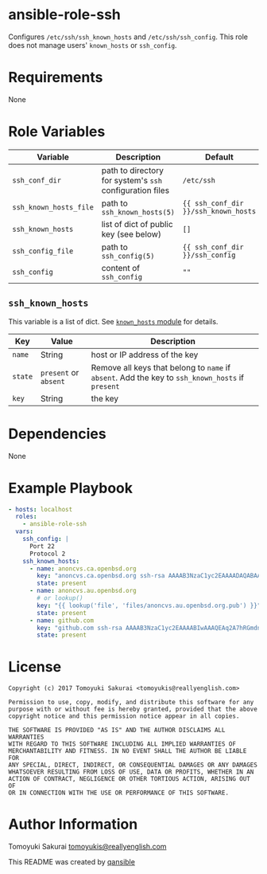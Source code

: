 # ansible-role-ssh

Configures `/etc/ssh/ssh_known_hosts` and `/etc/ssh/ssh_config`. This role does
not manage users' `known_hosts` or `ssh_config`.

# Requirements

None

# Role Variables

| Variable | Description | Default |
|----------|-------------|---------|
| `ssh_conf_dir` | path to directory for system's `ssh` configuration files | `/etc/ssh` |
| `ssh_known_hosts_file` | path to `ssh_known_hosts(5)` | `{{ ssh_conf_dir }}/ssh_known_hosts` |
| `ssh_known_hosts` | list of dict of public key (see below) | `[]` |
| `ssh_config_file` | path to `ssh_config(5)` | `{{ ssh_conf_dir }}/ssh_config` |
| `ssh_config` | content of `ssh_config` | `""` |

## `ssh_known_hosts`

This variable is a list of dict. See [`known_hosts`
module](http://docs.ansible.com/ansible/known_hosts_module.html) for details.

| Key | Value | Description |
|-----|-------|-------------|
| `name` | String | host or IP address of the key |
| `state` | `present` or `absent` | Remove all keys that belong to `name` if `absent`. Add the key to `ssh_known_hosts` if `present` |
| `key` | String | the key |

# Dependencies

None

# Example Playbook

```yaml
- hosts: localhost
  roles:
    - ansible-role-ssh
  vars:
    ssh_config: |
      Port 22
      Protocol 2
    ssh_known_hosts:
      - name: anoncvs.ca.openbsd.org
        key: "anoncvs.ca.openbsd.org ssh-rsa AAAAB3NzaC1yc2EAAAADAQABAAABAQCz6RLtgGksBp/0dH7M5vGCUxgD31+wX28tnLlij90+cYhjELDV3HX95DypEA7xfIN6W8Vg/GOJkX4Oot+zpQXNQx3VeOyMgcn4KXO83XYGsPVfJQijjzyI0r0/ztEsxYAE6JHEiEvY9floDnNRyoFLVETNE5oB9yBcDIt6W6BYjlpXqJNsEPy7ij+kBbEk7QT0FcyFidp7FmExsOQy23nhQ55A/6fB7ATsDQtz+snniF9ZJg5+b71SYzxfhUPkxJhmhBkx7NmPnRjy7eE0I7qrHODrHONIi1LWCo0joTIAfVgxhEn5SDbviTAINAecGgis5LQqXp0xSupfWuozZeXV"
        state: present
      - name: anoncvs.au.openbsd.org
        # or lookup()
        key: "{{ lookup('file', 'files/anoncvs.au.openbsd.org.pub') }}"
        state: present
      - name: github.com
        key: "github.com ssh-rsa AAAAB3NzaC1yc2EAAAABIwAAAQEAq2A7hRGmdnm9tUDbO9IDSwBK6TbQa+PXYPCPy6rbTrTtw7PHkccKrpp0yVhp5HdEIcKr6pLlVDBfOLX9QUsyCOV0wzfjIJNlGEYsdlLJizHhbn2mUjvSAHQqZETYP81eFzLQNnPHt4EVVUh7VfDESU84KezmD5QlWpXLmvU31/yMf+Se8xhHTvKSCZIFImWwoG6mbUoWf9nzpIoaSjB+weqqUUmpaaasXVal72J+UX2B+2RPW3RcT0eOzQgqlJL3RKrTJvdsjE3JEAvGq3lGHSZXy28G3skua2SmVi/w4yCE6gbODqnTWlg7+wC604ydGXA8VJiS5ap43JXiUFFAaQ=="
        state: present
```

# License

```
Copyright (c) 2017 Tomoyuki Sakurai <tomoyukis@reallyenglish.com>

Permission to use, copy, modify, and distribute this software for any
purpose with or without fee is hereby granted, provided that the above
copyright notice and this permission notice appear in all copies.

THE SOFTWARE IS PROVIDED "AS IS" AND THE AUTHOR DISCLAIMS ALL WARRANTIES
WITH REGARD TO THIS SOFTWARE INCLUDING ALL IMPLIED WARRANTIES OF
MERCHANTABILITY AND FITNESS. IN NO EVENT SHALL THE AUTHOR BE LIABLE FOR
ANY SPECIAL, DIRECT, INDIRECT, OR CONSEQUENTIAL DAMAGES OR ANY DAMAGES
WHATSOEVER RESULTING FROM LOSS OF USE, DATA OR PROFITS, WHETHER IN AN
ACTION OF CONTRACT, NEGLIGENCE OR OTHER TORTIOUS ACTION, ARISING OUT OF
OR IN CONNECTION WITH THE USE OR PERFORMANCE OF THIS SOFTWARE.
```

# Author Information

Tomoyuki Sakurai <tomoyukis@reallyenglish.com>

This README was created by [qansible](https://github.com/trombik/qansible)

